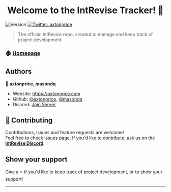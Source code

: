 <h1 align="center">Welcome to the IntRevise Tracker! 👋</h1>
<p>
  <img alt="Version" src="https://img.shields.io/badge/version-1.0.8%20Pre-Beta-blue.svg?cacheSeconds=2592000" />
  <a href="https://twitter.com/axtonprice" target="_blank">
    <img alt="Twitter: axtonprice" src="https://img.shields.io/twitter/follow/axtonprice.svg?style=social" />
  </a>
</p>

> The official IntRevise repo, created to manage and keep track of project development.

### 🏠 [Homepage](https://intrevise.co.uk)

## Authors

👤 **axtonprice, masondq**

* Website: https://axtonprice.com
* Github: [@axtonprice](https://github.com/axtonprice), [@masondq](https://github.com/masondq)
* Discord: [Join Server](https://discord.gg/dP3MuBATGc)

## 🤝 Contributing

Contributions, issues and feature requests are welcome!<br />Feel free to check [issues page](https://github.com/axtonprice/intrevise/issues). If you'd like to contribute, ask us on the **[IntRevise Discord](https://discord.gg/XAaWQ2Et7J )**.

## Show your support

Give a ⭐️ if you'd like to keep track of project development, or to show your support!

***
